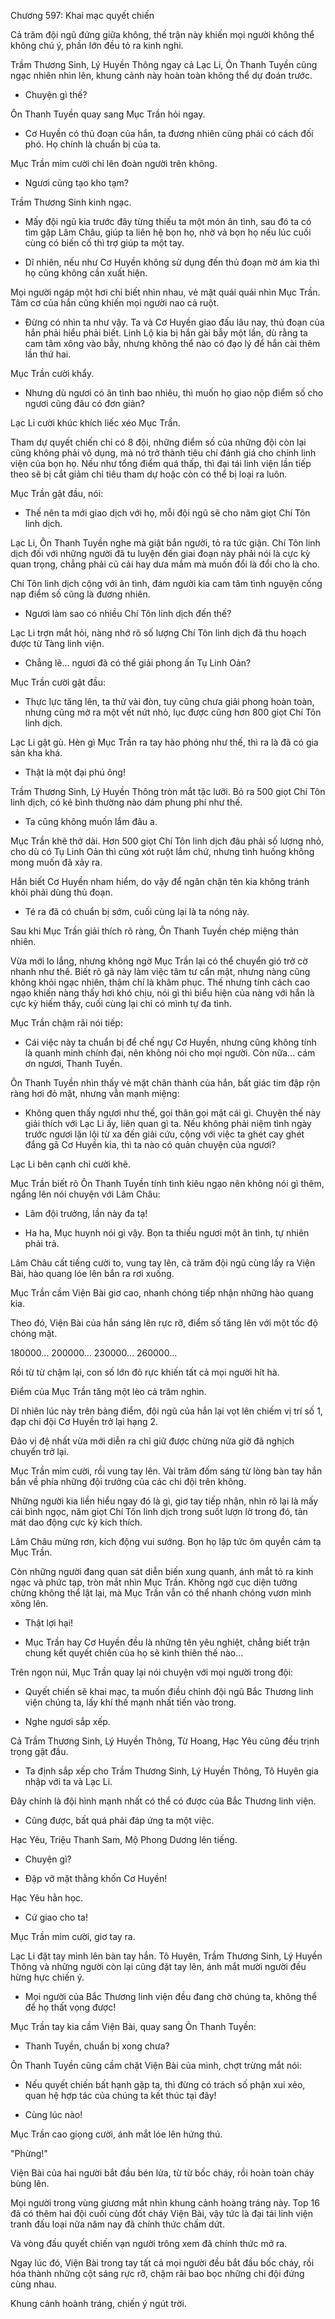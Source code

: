 




Chương 597: Khai mạc quyết chiến


Cả trăm đội ngũ đứng giữa không, thế trận này khiến mọi người không thể không chú ý, phần lớn đều tỏ ra kinh nghi.

Trầm Thương Sinh, Lý Huyền Thông ngay cả Lạc Li, Ôn Thanh Tuyền cũng ngạc nhiên nhìn lên, khung cảnh này hoàn toàn không thể dự đoán trước.

- Chuyện gì thế?

Ôn Thanh Tuyền quay sang Mục Trần hỏi ngay.

- Cơ Huyền có thủ đoạn của hắn, ta đương nhiên cũng phải có cách đối phó. Họ chính là chuẩn bị của ta.

Mục Trần mỉm cười chỉ lên đoàn người trên không.

- Ngươi cũng tạo kho tạm?

Trầm Thương Sinh kinh ngạc.

- Mấy đội ngũ kia trước đây từng thiếu ta một món ân tình, sau đó ta có tìm gặp Lâm Châu, giúp ta liên hệ bọn họ, nhờ vả bọn họ nếu lúc cuối cùng có biến cố thì trợ giúp ta một tay.

- Dĩ nhiên, nếu như Cơ Huyền không sử dụng đến thủ đoạn mờ ám kia thì họ cũng không cần xuất hiện.

Mọi người ngáp một hơi chỉ biết nhìn nhau, vẻ mặt quái quái nhìn Mục Trần. Tâm cơ của hắn cũng khiến mọi người nao cả ruột.

- Đừng có nhìn ta như vậy. Ta và Cơ Huyền giao đấu lâu nay, thủ đoạn của hắn phải hiểu phải biết. Linh Lộ kia bị hắn gài bẫy một lần, dù rằng ta cam tâm xông vào bẫy, nhưng không thể nào có đạo lý để hắn cài thêm lần thứ hai.

Mục Trần cười khẩy.

- Nhưng dù ngươi có ân tình bao nhiêu, thì muốn họ giao nộp điểm số cho ngươi cũng đâu có đơn giản?

Lạc Li cười khúc khích liếc xéo Mục Trần.

Tham dự quyết chiến chỉ có 8 đội, những điểm số của những đội còn lại cũng không phải vô dụng, mà nó trở thành tiêu chí đánh giá cho chính linh viện của bọn họ. Nếu như tổng điểm quá thấp, thì đại tái linh viện lần tiếp theo sẽ bị cắt giảm chỉ tiêu tham dự hoặc còn có thể bị loại ra luôn.

Mục Trần gật đầu, nói:

- Thế nên ta mới giao dịch với họ, mỗi đội ngũ sẽ cho năm giọt Chí Tôn linh dịch.

Lạc Li, Ôn Thanh Tuyền nghe mà giật bắn người, tỏ ra tức giận. Chí Tôn linh dịch đối với những người đã tu luyện đến giai đoạn này phải nói là cực kỳ quan trọng, chẳng phải củ cải hay dưa mắm mà muốn đổi là đổi cho là cho.

Chí Tôn linh dịch cộng với ân tình, đám người kia cam tâm tình nguyện cống nạp điểm số cũng là đương nhiên.

- Ngươi làm sao có nhiều Chí Tôn linh dịch đến thế?

Lạc Li trợn mắt hỏi, nàng nhớ rõ số lượng Chí Tôn linh dịch đã thu hoạch được từ Tàng linh viện.

- Chẳng lẽ... ngươi đã có thể giải phong ấn Tụ Linh Oản?

Mục Trần cười gật đầu:

- Thực lực tăng lên, ta thử vài đòn, tuy cũng chưa giải phong hoàn toàn, nhưng cũng mở ra một vết nứt nhỏ, lục được cũng hơn 800 giọt Chí Tôn linh dịch.

Lạc Li gật gù. Hèn gì Mục Trần ra tay hào phóng như thế, thì ra là đã có gia sản kha khá.

- Thật là một đại phú ông!

Trầm Thương Sinh, Lý Huyền Thông tròn mắt tặc lưỡi. Bỏ ra 500 giọt Chí Tôn linh dịch, có kẻ bình thường nào dám phung phí như thế.

- Ta cũng không muốn lắm đâu a.

Mục Trần khẽ thở dài. Hơn 500 giọt Chí Tôn linh dịch đâu phải số lượng nhỏ, cho dù có Tụ Linh Oản thì cũng xót ruột lắm chứ, nhưng tình huống không mong muốn đã xảy ra.

Hắn biết Cơ Huyền nham hiểm, do vậy để ngăn chặn tên kia không tránh khỏi phải dùng thủ đoạn.

- Té ra đã có chuẩn bị sớm, cuối cùng lại là ta nóng nảy.

Sau khi Mục Trần giải thích rõ ràng, Ôn Thanh Tuyền chép miệng thản nhiên.

Vừa mới lo lắng, nhưng không ngờ Mục Trần lại có thể chuyển gió trở cờ nhanh như thế. Biết rõ gã này làm việc tâm tư cẩn mật, nhưng nàng cũng không khỏi ngạc nhiên, thậm chí là khâm phục. Thế nhưng tính cách cao ngạo khiến nàng thấy hơi khó chịu, nói gì thì biểu hiện của nàng với hắn là cực kỳ hiếm thấy, cuối cùng lại chỉ có mình tự đa tình.

Mục Trần chậm rãi nói tiếp:

- Cái việc này ta chuẩn bị để chế ngự Cơ Huyền, nhưng cũng không tính là quanh minh chính đại, nên không nói cho mọi người. Còn nữa... cám ơn ngươi, Thanh Tuyền.

Ôn Thanh Tuyền nhìn thấy vẻ mặt chân thành của hắn, bất giác tim đập rộn ràng hơi đỏ mặt, nhưng vẫn mạnh miệng:

- Không quen thấy ngươi như thế, gọi thân gọi mật cái gì. Chuyện thế này giải thích với Lạc Li ấy, liên quan gì ta. Nếu không phải niệm tình ngày trước ngươi lặn lội từ xa đến giải cứu, cộng với việc ta ghét cay ghét đắng gã Cơ Huyền kia, thì ta nào có quản chuyện của ngươi?

Lạc Li bên cạnh chỉ cười khẽ.

Mục Trần biết rõ Ôn Thanh Tuyền tính tình kiêu ngạo nên không nói gì thêm, ngẩng lên nói chuyện với Lâm Châu:

- Lâm đội trưởng, lần này đa tạ!

- Ha ha, Mục huynh nói gì vậy. Bọn ta thiếu ngươi một ân tình, tự nhiên phải trả.

Lâm Châu cất tiếng cười to, vung tay lên, cả trăm đội ngũ cùng lấy ra Viện Bài, hào quang lóe lên bắn ra rơi xuống.

Mục Trần cầm Viện Bài giơ cao, nhanh chóng tiếp nhận những hào quang kia.

Theo đó, Viện Bài của hắn sáng lên rực rỡ, điểm số tăng lên với một tốc độ chóng mặt.

180000... 200000... 230000... 260000...

Rồi từ từ chậm lại, con số lớn đỏ rực khiến tất cả mọi người hít hà.

Điểm của Mục Trần tăng một lèo cả trăm nghìn.

Dĩ nhiên lúc này trên bảng điểm, đội ngũ của hắn lại vọt lên chiếm vị trí số 1, đạp chi đội Cơ Huyền trở lại hạng 2.

Đảo vị đệ nhất vừa mới diễn ra chỉ giữ được chừng nửa giờ đã nghịch chuyển trở lại.

Mục Trần mỉm cười, rồi vung tay lên. Vài trăm đốm sáng từ lòng bàn tay hắn bắn về phía những đội trưởng của các chi đội trên không.

Những người kia liền hiểu ngay đó là gì, giơ tay tiếp nhận, nhìn rõ lại là mấy cái bình ngọc, năm giọt Chí Tôn linh dịch trong suốt lượn lờ trong đó, tản mát dao động cực kỳ kích thích.

Lâm Châu mừng rơn, kích động vui sướng. Bọn họ lập tức ôm quyền cảm tạ Mục Trần.

Còn những người đang quan sát diễn biến xung quanh, ánh mắt tỏ ra kinh ngạc và phức tạp, tròn mắt nhìn Mục Trần. Không ngờ cục diện tưởng chừng không thể lật lại, mà Mục Trần vẫn có thể nhanh chóng vươn mình xông lên.

- Thật lợi hại!

- Mục Trần hay Cơ Huyền đều là những tên yêu nghiệt, chẳng biết trận chung kết quyết chiến của họ sẽ kinh thiên thế nào...

Trên ngọn núi, Mục Trần quay lại nói chuyện với mọi người trong đội:

- Quyết chiến sẽ khai mạc, ta muốn điều chỉnh đội ngũ Bắc Thương linh viện chúng ta, lấy khí thế mạnh nhất tiến vào trong.

- Nghe ngươi sắp xếp.

Cả Trầm Thương Sinh, Lý Huyền Thông, Từ Hoang, Hạc Yêu cũng đều trịnh trọng gật đầu.

- Ta định sắp xếp cho Trầm Thương Sinh, Lý Huyền Thông, Tô Huyên gia nhập với ta và Lạc Li.

Đây chính là đội hình mạnh nhất có thể có được của Bắc Thương linh viện.

- Cũng được, bất quá phải đáp ứng ta một việc.

Hạc Yêu, Triệu Thanh Sam, Mộ Phong Dương lên tiếng.

- Chuyện gì?

- Đập vỡ mặt thằng khốn Cơ Huyền!

Hạc Yêu hằn học.

- Cứ giao cho ta!

Mục Trần mỉm cười, giơ tay ra.

Lạc Li đặt tay mình lên bàn tay hắn. Tô Huyên, Trầm Thương Sinh, Lý Huyền Thông và những người còn lại cũng đặt tay lên, ánh mắt mười người đều hừng hực chiến ý.

- Mọi người của Bắc Thương linh viện đều đang chờ chúng ta, không thể để họ thất vọng được!

Mục Trần tay kia cầm Viện Bài, quay sang Ôn Thanh Tuyền:

- Thanh Tuyền, chuẩn bị xong chưa?

Ôn Thanh Tuyền cũng cầm chặt Viện Bài của mình, chợt trừng mắt nói:

- Nếu quyết chiến bất hạnh gặp ta, thì đừng có trách số phận xui xẻo, quan hệ hợp tác của chúng ta kết thúc tại đây!

- Cùng lúc nào!

Mục Trần cao giọng cười, ánh mắt lóe lên hứng thú.

"Phừng!"

Viện Bài của hai người bắt đầu bén lửa, từ từ bốc cháy, rồi hoàn toàn cháy bùng lên.

Mọi người trong vùng giương mắt nhìn khung cảnh hoàng tráng này. Top 16 đã có thêm hai đội cuối cùng đốt cháy Viện Bài, vậy tức là đại tái linh viện tranh đấu loại nửa năm nay đã chính thức chấm dứt.

Và vòng đấu quyết chiến vạn người trông xem đã chính thức mở ra.

Ngay lúc đó, Viện Bài trong tay tất cả mọi người đều bắt đầu bốc cháy, rồi hóa thành những cột sáng rực rỡ, chậm rãi bao bọc những chi đội đứng cùng nhau.

Khung cảnh hoành tráng, chiến ý ngút trời.




